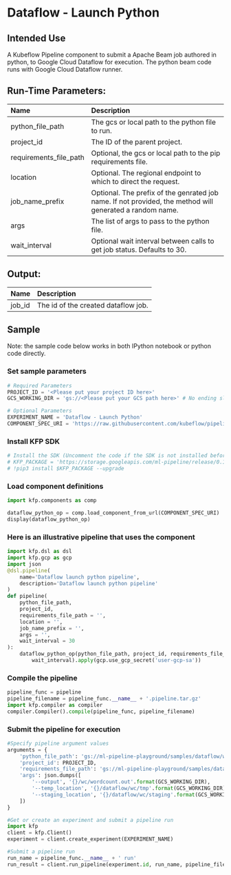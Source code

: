 
# Dataflow - Launch Python

## Intended Use
A Kubeflow Pipeline component to submit a Apache Beam job authored in python, to Google Cloud Dataflow for execution. The python beam code runs with Google Cloud Dataflow runner.

## Run-Time Parameters:
Name | Description
:--- | :----------
python_file_path |  The gcs or local path to the python file to run.
project_id |  The ID of the parent project.
requirements_file_path |  Optional, the gcs or local path to the pip requirements file.
location |  Optional. The regional endpoint to which to direct the request.
job_name_prefix |  Optional. The prefix of the genrated job name. If not provided, the method will generated a random name.
args |  The list of args to pass to the python file.
wait_interval |  Optional wait interval between calls to get job status. Defaults to 30.

## Output:
Name | Description
:--- | :----------
job_id | The id of the created dataflow job.

## Sample

Note: the sample code below works in both IPython notebook or python code directly.

### Set sample parameters


```python
# Required Parameters
PROJECT_ID = '<Please put your project ID here>'
GCS_WORKING_DIR = 'gs://<Please put your GCS path here>' # No ending slash

# Optional Parameters
EXPERIMENT_NAME = 'Dataflow - Launch Python'
COMPONENT_SPEC_URI = 'https://raw.githubusercontent.com/kubeflow/pipelines/master/components/gcp/dataflow/launch_python/component.yaml'
```

### Install KFP SDK


```python
# Install the SDK (Uncomment the code if the SDK is not installed before)
# KFP_PACKAGE = 'https://storage.googleapis.com/ml-pipeline/release/0.1.11/kfp.tar.gz'
# !pip3 install $KFP_PACKAGE --upgrade
```

### Load component definitions


```python
import kfp.components as comp

dataflow_python_op = comp.load_component_from_url(COMPONENT_SPEC_URI)
display(dataflow_python_op)
```

### Here is an illustrative pipeline that uses the component


```python
import kfp.dsl as dsl
import kfp.gcp as gcp
import json
@dsl.pipeline(
    name='Dataflow launch python pipeline',
    description='Dataflow launch python pipeline'
)
def pipeline(
    python_file_path,
    project_id,
    requirements_file_path = '',
    location = '',
    job_name_prefix = '',
    args = '',
    wait_interval = 30
):
    dataflow_python_op(python_file_path, project_id, requirements_file_path, location, job_name_prefix, args,
        wait_interval).apply(gcp.use_gcp_secret('user-gcp-sa'))
```

### Compile the pipeline


```python
pipeline_func = pipeline
pipeline_filename = pipeline_func.__name__ + '.pipeline.tar.gz'
import kfp.compiler as compiler
compiler.Compiler().compile(pipeline_func, pipeline_filename)
```

### Submit the pipeline for execution


```python
#Specify pipeline argument values
arguments = {
    'python_file_path': 'gs://ml-pipeline-playground/samples/dataflow/wc/wc.py',
    'project_id': PROJECT_ID,
    'requirements_file_path': 'gs://ml-pipeline-playground/samples/dataflow/wc/requirements.txt',
    'args': json.dumps([
        '--output', '{}/wc/wordcount.out'.format(GCS_WORKING_DIR),
        '--temp_location', '{}/dataflow/wc/tmp'.format(GCS_WORKING_DIR),
        '--staging_location', '{}/dataflow/wc/staging'.format(GCS_WORKING_DIR)
    ])
}

#Get or create an experiment and submit a pipeline run
import kfp
client = kfp.Client()
experiment = client.create_experiment(EXPERIMENT_NAME)

#Submit a pipeline run
run_name = pipeline_func.__name__ + ' run'
run_result = client.run_pipeline(experiment.id, run_name, pipeline_filename, arguments)
```
